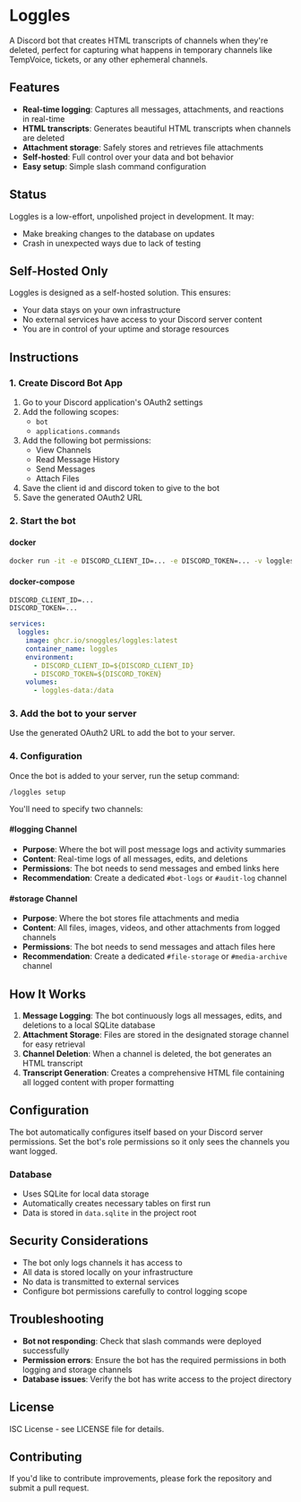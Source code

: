 # Loggles

A Discord bot that creates HTML transcripts of channels when they're deleted, perfect for capturing what happens in temporary channels like TempVoice, tickets, or any other ephemeral channels.

## Features

- **Real-time logging**: Captures all messages, attachments, and reactions in real-time
- **HTML transcripts**: Generates beautiful HTML transcripts when channels are deleted
- **Attachment storage**: Safely stores and retrieves file attachments
- **Self-hosted**: Full control over your data and bot behavior
- **Easy setup**: Simple slash command configuration

## Status
Loggles is a low-effort, unpolished project in development. It may:
- Make breaking changes to the database on updates
- Crash in unexpected ways due to lack of testing

## Self-Hosted Only
Loggles is designed as a self-hosted solution. This ensures:
- Your data stays on your own infrastructure
- No external services have access to your Discord server content
- You are in control of your uptime and storage resources

## Instructions

### 1. Create Discord Bot App
1. Go to your Discord application's OAuth2 settings
2. Add the following scopes:
   - `bot`
   - `applications.commands`
3. Add the following bot permissions:
   - View Channels
   - Read Message History
   - Send Messages
   - Attach Files
4. Save the client id and discord token to give to the bot
5. Save the generated OAuth2 URL

### 2. Start the bot
#### docker
```sh
docker run -it -e DISCORD_CLIENT_ID=... -e DISCORD_TOKEN=... -v loggles-data:/data ghcr.io/snoggles/loggles:latest
```

#### docker-compose
```dotenv file=.env
DISCORD_CLIENT_ID=...
DISCORD_TOKEN=...
```

```yaml file=docker-compose.yml
services:
  loggles:
    image: ghcr.io/snoggles/loggles:latest
    container_name: loggles
    environment:
      - DISCORD_CLIENT_ID=${DISCORD_CLIENT_ID}
      - DISCORD_TOKEN=${DISCORD_TOKEN}
    volumes:
      - loggles-data:/data
```

### 3. Add the bot to your server
Use the generated OAuth2 URL to add the bot to your server.

### 4. Configuration
Once the bot is added to your server, run the setup command:

```
/loggles setup
```

You'll need to specify two channels:

#### #logging Channel
- **Purpose**: Where the bot will post message logs and activity summaries
- **Content**: Real-time logs of all messages, edits, and deletions
- **Permissions**: The bot needs to send messages and embed links here
- **Recommendation**: Create a dedicated `#bot-logs` or `#audit-log` channel

#### #storage Channel
- **Purpose**: Where the bot stores file attachments and media
- **Content**: All files, images, videos, and other attachments from logged channels
- **Permissions**: The bot needs to send messages and attach files here
- **Recommendation**: Create a dedicated `#file-storage` or `#media-archive` channel

## How It Works

1. **Message Logging**: The bot continuously logs all messages, edits, and deletions to a local SQLite database
2. **Attachment Storage**: Files are stored in the designated storage channel for easy retrieval
3. **Channel Deletion**: When a channel is deleted, the bot generates an HTML transcript
4. **Transcript Generation**: Creates a comprehensive HTML file containing all logged content with proper formatting

## Configuration

The bot automatically configures itself based on your Discord server permissions. Set the bot's role permissions so it only sees the channels you want logged.

### Database

- Uses SQLite for local data storage
- Automatically creates necessary tables on first run
- Data is stored in `data.sqlite` in the project root

## Security Considerations

- The bot only logs channels it has access to
- All data is stored locally on your infrastructure
- No data is transmitted to external services
- Configure bot permissions carefully to control logging scope

## Troubleshooting

- **Bot not responding**: Check that slash commands were deployed successfully
- **Permission errors**: Ensure the bot has the required permissions in both logging and storage channels
- **Database issues**: Verify the bot has write access to the project directory

## License

ISC License - see LICENSE file for details.

## Contributing

If you'd like to contribute improvements, please fork the repository and submit a pull request.

